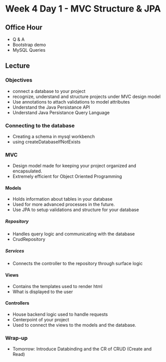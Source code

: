 # Week 4 Day 1 - MVC Structure & JPA

## Office Hour
- Q & A
- Bootstrap demo
- MySQL Queries

## Lecture

### Objectives
- connect a database to your project
- recognize, understand and structure projects under MVC design model
- Use annotations to attach validations to model attributes
- Understand the Java Persistance API
- Understand Java Persistance Query Language

### Connecting to the database
- Creating a schema in mysql workbench
- using createDatabaseIfNotExists

### MVC
- Design model made for keeping your project organized and encapsulated. 
- Extremely efficient for Object Oriented Programming
#### Models
- Holds information about tables in your database 
- Used for more advanced processes in the future. 
- Use JPA to setup validations and structure for your database

##### Repository
- Handles query logic and communicating with the database
- CrudRepository

##### Services
- Connects the controller to the repository through surface logic

#### Views
- Contains the templates used to render html
- What is displayed to the user

#### Controllers
- House backend logic used to handle requests
- Centerpoint of your project
- Used to connect the views to the models and the database. 

### Wrap-up
- Tomorrow: Introduce Databinding and the CR of CRUD (Create and Read)